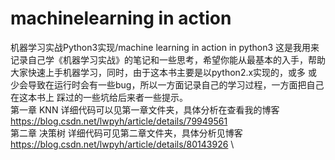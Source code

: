 # machinelearning in action
机器学习实战Python3实现/machine learning in action in python3
这是我用来记录自己学《机器学习实战》的笔记和一些思考，希望你能从最基本的入手，帮助大家快速上手机器学习，同时，由于这本书主要是以python2.x实现的，或多
或少会导致在运行时会有一些bug，所以一方面记录自己的学习过程，一方面把自己在这本书上 踩过的一些坑给后来者一些提示。\
第一章 KNN 详细代码可以见第一章文件夹，具体分析在查看我的博客\
https://blog.csdn.net/lwpyh/article/details/79949561 \
第二章 决策树 详细代码可见第二章文件夹，具体分析见博客\
https://blog.csdn.net/lwpyh/article/details/80143926 \
